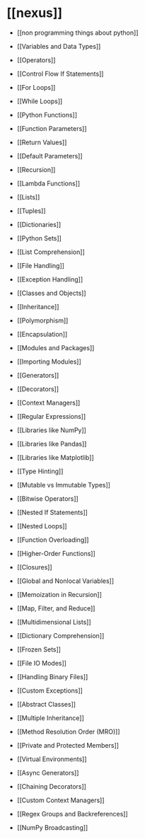 # [[nexus]]

- [[non programming things about python]]

- [[Variables and Data Types]]
 - [[Operators]]
 - [[Control Flow If Statements]]
 - [[For Loops]]
 - [[While Loops]]
 - [[Python Functions]]
 - [[Function Parameters]]
 - [[Return Values]]
 - [[Default Parameters]]
 - [[Recursion]]
- [[Lambda Functions]]
 - [[Lists]]
 - [[Tuples]]
 - [[Dictionaries]]
 - [[Python Sets]]
 - [[List Comprehension]]
 - [[File Handling]]
 - [[Exception Handling]]
 - [[Classes and Objects]]
 - [[Inheritance]]
 - [[Polymorphism]]
 - [[Encapsulation]]
 - [[Modules and Packages]]
 - [[Importing Modules]]
 - [[Generators]]
 - [[Decorators]]
 - [[Context Managers]]
 - [[Regular Expressions]]
 - [[Libraries like NumPy]]
 - [[Libraries like Pandas]]
 - [[Libraries like Matplotlib]]
 - [[Type Hinting]]
 - [[Mutable vs Immutable Types]]
- [[Bitwise Operators]]
 - [[Nested If Statements]]
 - [[Nested Loops]]
 - [[Function Overloading]]
- [[Higher-Order Functions]]
 - [[Closures]]
 - [[Global and Nonlocal Variables]]
- [[Memoization in Recursion]]
 - [[Map, Filter, and Reduce]]
- [[Multidimensional Lists]]
 - [[Dictionary Comprehension]]
- [[Frozen Sets]]
 - [[File IO Modes]]
 - [[Handling Binary Files]]
 - [[Custom Exceptions]]
 - [[Abstract Classes]]
- [[Multiple Inheritance]]
- [[Method Resolution Order (MRO)]]
 - [[Private and Protected Members]]
 - [[Virtual Environments]]
- [[Async Generators]]
- [[Chaining Decorators]]
- [[Custom Context Managers]]
 - [[Regex Groups and Backreferences]]
 - [[NumPy Broadcasting]]